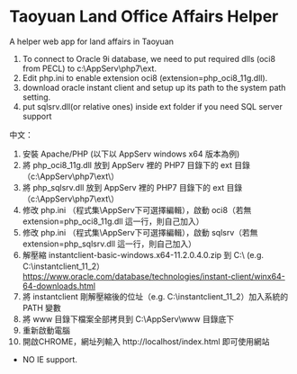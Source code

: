# Taoyuan Land Office Affairs Helper
A helper web app for land affairs in Taoyuan

1. To connect to Oracle 9i database, we need to put required dlls (oci8 from PECL) to c:\AppServ\php7\ext\.
2. Edit php.ini to enable extension oci8 (extension=php_oci8_11g.dll).
3. download oracle instant client and setup up its path to the system path setting.
4. put sqlsrv.dll(or relative ones) inside ext folder if you need SQL server support

中文：
1. 安裝 Apache/PHP (以下以 AppServ windows x64 版本為例)
2. 將 php_oci8_11g.dll 放到 AppServ 裡的 PHP7 目錄下的 ext 目錄（c:\AppServ\php7\ext\）
3. 將 php_sqlsrv.dll 放到 AppServ 裡的 PHP7 目錄下的 ext 目錄（c:\AppServ\php7\ext\）
4. 修改 php.ini （程式集\AppServ下可選擇編輯），啟動 oci8（若無 extension=php_oci8_11g.dll 這一行，則自己加入）
5. 修改 php.ini （程式集\AppServ下可選擇編輯），啟動 sqlsrv（若無 extension=php_sqlsrv.dll 這一行，則自己加入）
4. 解壓縮 instantclient-basic-windows.x64-11.2.0.4.0.zip 到 C:\ (e.g. C:\instantclient_11_2）
   https://www.oracle.com/database/technologies/instant-client/winx64-64-downloads.html
5. 將 instantclient 剛解壓縮後的位址（e.g. C:\instantclient_11_2）加入系統的 PATH 變數
6. 將 www 目錄下檔案全部拷貝到 C:\AppServ\www 目錄底下
7. 重新啟動電腦
8. 開啟CHROME，網址列輸入 http://localhost/index.html 即可使用網站

* NO IE support.
